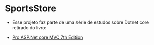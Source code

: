 # SportsStore

* Esse projeto faz parte de uma série de estudos sobre Dotnet core retirado do livro: 

* [Pro ASP.Net core MVC 7th Edition](https://www.apress.com/br/book/9781484231494) 